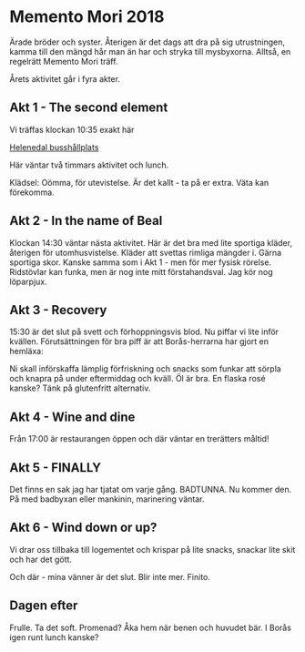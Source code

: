 # Memento Mori 2018

Ärade bröder och syster.
Återigen är det dags att dra på sig utrustningen, kamma till den mängd hår man än har och stryka till mysbyxorna.
Alltså, en regelrätt Memento Mori träff.

Årets aktivitet går i fyra akter.

## Akt 1 - The second element
Vi träffas klockan 10:35 exakt här

[Helenedal busshållplats](https://goo.gl/maps/1qbwdHNYLyj)

Här väntar två timmars aktivitet och lunch.

Klädsel: Oömma, för utevistelse. Är det kallt - ta på er extra. Väta kan förekomma.

## Akt 2 - In the name of Beal
Klockan 14:30 väntar nästa aktivitet.
Här är det bra med lite sportiga kläder, återigen för utomhusvistelse. Kläder att svettas rimliga mängder i. Gärna sportiga skor.
Kanske samma som i Akt 1 - men för mer fysisk rörelse. Ridstövlar kan funka, men är nog inte mitt förstahandsval. Jag kör nog löparpjux.

## Akt 3 - Recovery
15:30 är det slut på svett och förhoppningsvis blod.
Nu piffar vi lite inför kvällen.
Förutsättningen för bra piff är att Borås-herrarna har gjort en hemläxa:

Ni skall införskaffa lämplig förfriskning och snacks som funkar att sörpla och knapra på under eftermiddag och kväll. Öl är bra. En flaska rosé kanske? Tänk på glutenfritt alternativ.

## Akt 4 - Wine and dine
Från 17:00 är restaurangen öppen och där väntar en trerätters måltid!

## Akt 5 - FINALLY
Det finns en sak jag har tjatat om varje gång. BADTUNNA. Nu kommer den. På med badbyxan eller mankinin, marinering väntar.

## Akt 6 - Wind down or up?
Vi drar oss tillbaka till logementet och krispar på lite snacks, snackar lite skit och har det gött.


Och där - mina vänner är det slut. Blir inte mer. Finito.

## Dagen efter
Frulle. Ta det soft. Promenad? Åka hem när benen och huvudet bär. I Borås igen runt lunch kanske?


